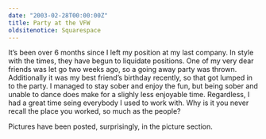 ```yaml
---
date: "2003-02-28T00:00:00Z"
title: Party at the VFW
oldsitenotice: Squarespace
---
```

It’s been over 6 months since I left my position at my last company. In style with the times, they have begun to liquidate positions. One of my very dear friends was let go two weeks ago, so a going away party was thrown. Additionally it was my best friend’s birthday recently, so that got lumped in to the party. I managed to stay sober and enjoy the fun, but being sober and unable to dance does make for a slighly less enjoyable time. Regardless, I had a great time seing everybody I used to work with. Why is it you never recall the place you worked, so much as the people?

Pictures have been posted, surprisingly, in the picture section.
